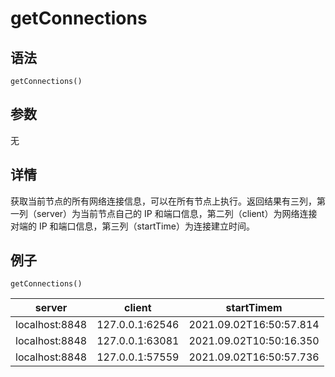 # getConnections

## 语法

`getConnections()`

## 参数

无

## 详情

获取当前节点的所有网络连接信息，可以在所有节点上执行。返回结果有三列，第一列（server）为当前节点自己的 IP 和端口信息，第二列（client）为网络连接对端的
IP 和端口信息，第三列（startTime）为连接建立时间。

## 例子

```
getConnections()
```

| server | client | startTimem |
| --- | --- | --- |
| localhost:8848 | 127.0.0.1:62546 | 2021.09.02T16:50:57.814 |
| localhost:8848 | 127.0.0.1:63081 | 2021.09.02T10:50:16.350 |
| localhost:8848 | 127.0.0.1:57559 | 2021.09.02T16:50:57.736 |


